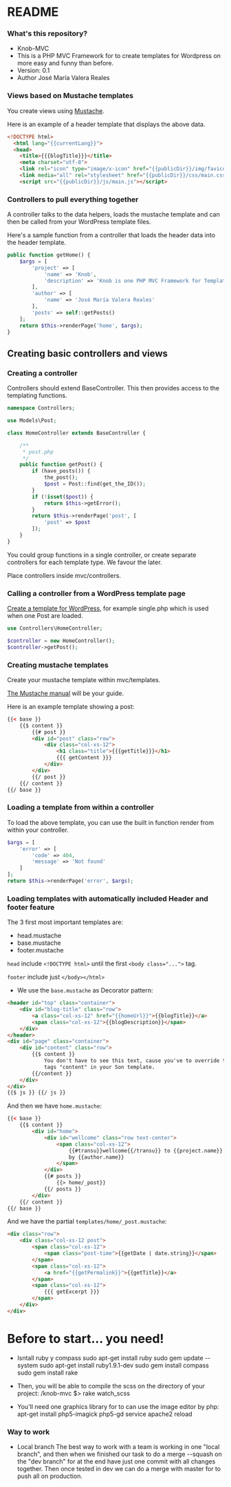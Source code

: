 # README #

### What's this repository? ###

* Knob-MVC
* This is a PHP MVC Framework for to create templates for Wordpress on more easy and funny than before.
* Version: 0.1
* Author José María Valera Reales


### Views based on Mustache templates

You create views using [Mustache](http://mustache.github.com/).

Here is an example of a header template that displays the above data.

```html
<!DOCTYPE html>
  <html lang="{{currentLang}}">
  <head>
    <title>{{{blogTitle}}}</title>
    <meta charset="utf-8">
    <link rel="icon" type="image/x-icon" href="{{publicDir}}/img/favicon.ico">    
    <link media="all" rel="stylesheet" href="{{publicDir}}/css/main.css">
    <script src="{{publicDir}}/js/main.js"></script>
```

### Controllers to pull everything together

A controller talks to the data helpers, loads the mustache template and can then be called from your WordPress template files.

Here's a sample function from a controller that loads the header data into the header template.

```php
public function getHome() {
	$args = [ 
		'project' => [ 
			'name' => 'Knob',
			'description' => 'Knob is one PHP MVC Framework for Templates for Wordpress' 
		],
		'author' => [ 
			'name' => 'José María Valera Reales' 
		],
		'posts' => self::getPosts() 
	];
	return $this->renderPage('home', $args);
}
```

## Creating basic controllers and views

### Creating a controller

Controllers should extend BaseController. This then provides access to the templating functions. 

```php
namespace Controllers;

use Models\Post;

class HomeController extends BaseController {

	/**
	 * post.php
	 */
    public function getPost() {
		if (have_posts()) {
			the_post();
			$post = Post::find(get_the_ID());
		}		
		if (!isset($post)) {
			return $this->getError();
		}		
		return $this->renderPage('post', [ 
			'post' => $post 
		]);
    }
}
```

You could group functions in a single controller, or create separate controllers for each template type. We favour the later.

Place controllers inside mvc/controllers.

### Calling a controller from a WordPress template page

[Create a template for WordPress](http://codex.wordpress.org/Template_Hierarchy), for example single.php which is used when one Post are loaded.

```php
use Controllers\HomeController;

$controller = new HomeController();
$controller->getPost();
```    

### Creating mustache templates

Create your mustache template within mvc/templates.

[The Mustache manual](http://mustache.github.com/mustache.5.html) will be your guide.

Here is an example template showing a post:

```html
{{< base }}
	{{$ content }}	
		{{# post }}
		<div id="post" class="row">
			<div class="col-xs-12">
				<h1 class="title">{{{getTitle}}}</h1>
				{{{ getContent }}}
			</div>			
		</div>
		{{/ post }}
	{{/ content }}
{{/ base }}
```

### Loading a template from within a controller

To load the above template, you can use the built in function render from within your controller.

```php	
$args = [ 
	'error' => [ 
		'code' => 404,
		'message' => 'Not found' 
	] 
];
return $this->renderPage('error', $args);
```


### Loading templates with automatically included Header and footer feature

The 3 first most important templates are:

* head.mustache
* base.mustache
* footer.mustache 

`head` include `<!DOCTYPE html>` until the first `<body class="...">` tag.

`footer` include just `</body></html>`

* We use the `base.mustache` as Decorator pattern:

```html
<header id="top" class="container">	
	<div id="blog-title" class="row">
		<a class="col-xs-12" href="{{homeUrl}}">{{blogTitle}}</a>
		<span class="col-xs-12">{{blogDescription}}</span>
	</div>
</header>
<div id="page" class="container">	
    <div id="content" class="row">
    	{{$ content }} 
    		You don't have to see this text, cause you've to override this 
    		tags "content" in your Son template.
    	{{/content }}
	</div>
</div>
{{$ js }} {{/ js }}
```
And then we have `home.mustache`:

```html
{{< base }}	
	{{$ content }}		
		<div id="home">		
			<div id="wellcome" class="row text-center">
				<span class="col-xs-12">
					{{#transu}}wellcome{{/transu}} to {{project.name}} 
					by {{author.name}}
				</span>
			</div>			
			{{# posts }}
				{{> home/_post}}
			{{/ posts }}			
		</div>		
	{{/ content }}	
{{/ base }}
```

And we have the partial `templates/home/_post.mustache`:

```html
<div class="row">
	<div class="col-xs-12 post">	
		<span class="col-xs-12">
			<span class="post-time">{{getDate | date.string}}</span>
		</span>		
		<span class="col-xs-12">
			<a href="{{getPermalink}}">{{getTitle}}</a>
		</span>		
		<span class="col-xs-12">
			{{{ getExcerpt }}}
		</span>
	</div>	
</div>
```

# Before to start... you need! #

* Isntall ruby y compass
	sudo apt-get install ruby
	sudo gem update --system
	sudo apt-get install ruby1.9.1-dev
	sudo gem install compass
	sudo gem install rake

* Then, you will be able to compile the scss on the directory of your project:
	/knob-mvc $> rake watch_scss

* You'll need one graphics library for to can use the image editor by php:
	apt-get install php5-imagick php5-gd
	service apache2 reload 


### Way to work ###

* Local branch
The best way to work with a team is working in one "local branch", and then when we finished
our task to do a merge --squash on the "dev branch" for at the end have just one commit with all
changes together. Then once tested in dev we can do a merge with master for to push all on production.

